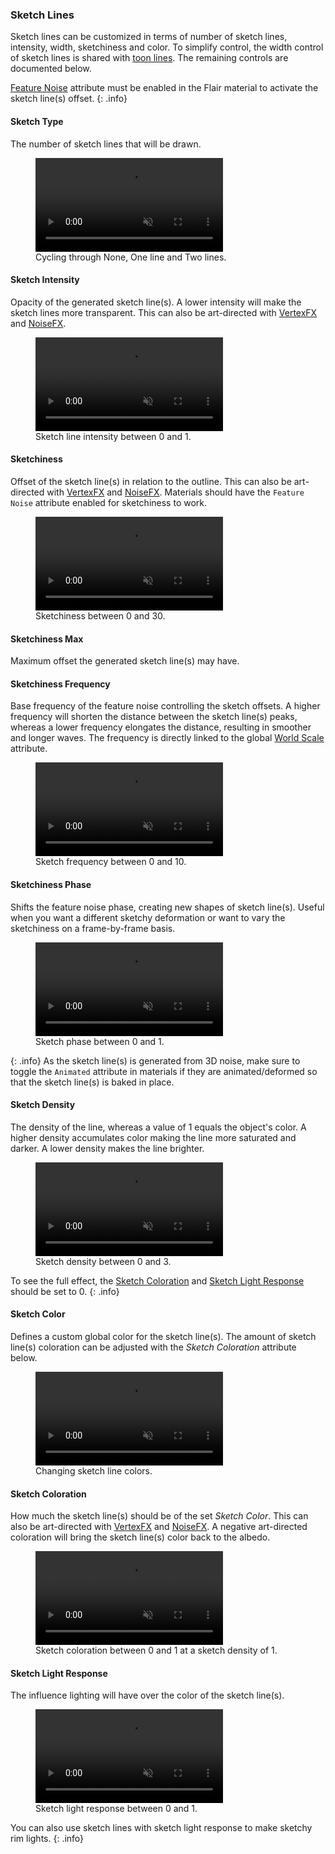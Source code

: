 ### Sketch Lines
Sketch lines can be customized in terms of number of sketch lines, intensity, width, sketchiness and color. To simplify control, the width control of sketch lines is shared with [toon lines](#line-width). The remaining controls are documented below.

[Feature Noise](/flair/materials/flair-shader/#feature-noise) attribute must be enabled in the Flair material to activate the sketch line(s) offset.
{: .info}

#### Sketch Type
The number of sketch lines that will be drawn.

<figure>
	<video autoplay loop muted playsinline>
	    <source src="/media/effects/lines/sketch.mp4" type="video/mp4">
	</video>
	<figcaption>Cycling through None, One line and Two lines.</figcaption>
</figure>

#### Sketch Intensity
Opacity of the generated sketch line(s). A lower intensity will make the sketch lines more transparent. This can also be art-directed with [VertexFX](/flair/art-direction/vertexfx/) and [NoiseFX](/flair/art-direction/noisefx/).

<figure>
	<video autoplay loop muted playsinline>
	    <source src="/media/effects/lines/sketch-intensity.mp4" type="video/mp4">
	</video>
	<figcaption>Sketch line intensity between 0 and 1.</figcaption>
</figure>

#### Sketchiness
Offset of the sketch line(s) in relation to the outline. This can also be art-directed with [VertexFX](/flair/art-direction/vertexfx/) and [NoiseFX](/flair/art-direction/noisefx/). Materials should have the `Feature Noise` attribute enabled for sketchiness to work.

<figure>
	<video autoplay loop muted playsinline>
	    <source src="/media/effects/lines/sketch-sketchiness.mp4" type="video/mp4">
	</video>
	<figcaption>Sketchiness between 0 and 30.</figcaption>
</figure>

#### Sketchiness Max
Maximum offset the generated sketch line(s) may have.

#### Sketchiness Frequency
Base frequency of the feature noise controlling the sketch offsets. A higher frequency will shorten the distance between the sketch line(s) peaks, whereas a lower frequency elongates the distance, resulting in smoother and longer waves. The frequency is directly linked to the global [World Scale](/flair/getting-started/globals/#world-scale) attribute.

<figure>
	<video autoplay loop muted playsinline>
	    <source src="/media/effects/lines/sketch-frequency.mp4" type="video/mp4">
	</video>
	<figcaption>Sketch frequency between 0 and 10.</figcaption>
</figure>

#### Sketchiness Phase
Shifts the feature noise phase, creating new shapes of sketch line(s). Useful when you want a different sketchy deformation or want to vary the sketchiness on a frame-by-frame basis.

<figure>
	<video autoplay loop muted playsinline>
	    <source src="/media/effects/lines/sketch-phase.mp4" type="video/mp4">
	</video>
	<figcaption>Sketch phase between 0 and 1.</figcaption>
</figure>

{: .info}
As the sketch line(s) is generated from 3D noise, make sure to toggle the `Animated` attribute in materials if they are animated/deformed so that the sketch line(s) is baked in place.

#### Sketch Density
The density of the line, whereas a value of 1 equals the object's color. A higher density accumulates color making the line more saturated and darker. A lower density makes the line brighter.

<figure>
	<video autoplay loop muted playsinline>
	    <source src="/media/effects/lines/sketch-density.mp4" type="video/mp4">
	</video>
	<figcaption>Sketch density between 0 and 3.</figcaption>
</figure>

To see the full effect, the [Sketch Coloration](#sketch-coloration) and [Sketch Light Response](#sketch-light-response) should be set to 0.
{: .info}

#### Sketch Color
Defines a custom global color for the sketch line(s). The amount of sketch line(s) coloration can be adjusted with the _Sketch Coloration_ attribute below.

<figure>
	<video autoplay loop muted playsinline>
	    <source src="/media/effects/lines/sketch-color.mp4" type="video/mp4">
	</video>
	<figcaption>Changing sketch line colors.</figcaption>
</figure>

#### Sketch Coloration
How much the sketch line(s) should be of the set _Sketch Color_. This can also be art-directed with [VertexFX](/flair/art-direction/vertexfx/) and [NoiseFX](/flair/art-direction/noisefx/). A negative art-directed coloration will bring the sketch line(s) color back to the albedo.

<figure>
	<video autoplay loop muted playsinline>
	    <source src="/media/effects/lines/sketch-coloration.mp4" type="video/mp4">
	</video>
	<figcaption>Sketch coloration between 0 and 1 at a sketch density of 1.</figcaption>
</figure>

#### Sketch Light Response
The influence lighting will have over the color of the sketch line(s).

<figure>
	<video autoplay loop muted playsinline>
	    <source src="/media/effects/lines/sketch-light.mp4" type="video/mp4">
	</video>
	<figcaption>Sketch light response between 0 and 1.</figcaption>
</figure>

You can also use sketch lines with sketch light response to make sketchy rim lights.
{: .info}